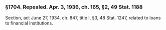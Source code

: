 ### §1704. Repealed. Apr. 3, 1936, ch. 165, §2, 49 Stat. 1188 ###

Section, act June 27, 1934, ch. 847, title I, §3, 48 Stat. 1247, related to loans to financial institutions.